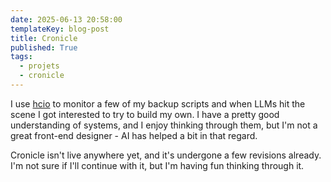 ```yaml
---
date: 2025-06-13 20:58:00
templateKey: blog-post
title: Cronicle
published: True
tags:
  - projets
  - cronicle
---
```


I use [hcio](https://healthchecks.io) to monitor a few of my backup scripts and when LLMs hit the scene I got interested to try to build my own. I have a pretty good understanding of systems, and I enjoy thinking through them, but I'm not a great front-end designer - AI has helped a bit in that regard.

Cronicle isn't live anywhere yet, and it's undergone a few revisions already. I'm not sure if I'll continue with it, but I'm having fun thinking through it.